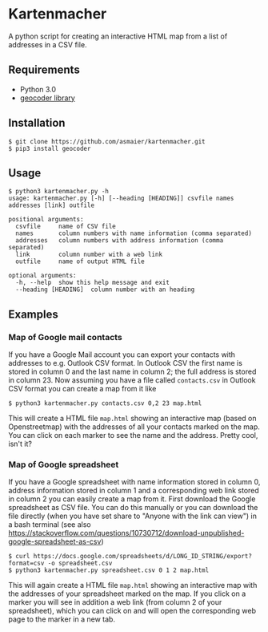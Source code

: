 Kartenmacher
============

A python script for creating an interactive HTML map from a list of addresses in a CSV file.

Requirements
------------

 - Python 3.0
 - [geocoder library](https://pypi.python.org/pypi/geocoder)

Installation
------------

    $ git clone https://github.com/asmaier/kartenmacher.git
    $ pip3 install geocoder

Usage
-----

    $ python3 kartenmacher.py -h
    usage: kartenmacher.py [-h] [--heading [HEADING]] csvfile names addresses [link] outfile

    positional arguments:
      csvfile     name of CSV file
      names       column numbers with name information (comma separated)
      addresses   column numbers with address information (comma separated)
      link        column number with a web link
      outfile     name of output HTML file

    optional arguments:
      -h, --help  show this help message and exit
      --heading [HEADING]  column number with an heading


Examples
--------

### Map of Google mail contacts

If you have a Google Mail account you can export your contacts with addresses to e.g. Outlook CSV format.
In Outlook CSV the first name is stored in column 0 and the last name in column 2; the full address is stored
in column 23. Now assuming you have a file called `contacts.csv` in Outlook CSV format you can create a map from it like

	$ python3 kartenmacher.py contacts.csv 0,2 23 map.html

This will create a HTML file `map.html` showing an interactive map (based on Openstreetmap) with the addresses of all
your contacts marked on the map. You can click on each marker to see the name and the address. Pretty cool, isn't it?

### Map of Google spreadsheet

If you have a Google spreadsheet with name information stored in column 0, address information stored in column 1 and a corresponding 
web link stored in column 2 you can easily create a map from it. First download the Google spreadsheet as CSV file. You can do this 
manually or you can download the file directly (when you have set share to "Anyone with the link can view") in a bash terminal
(see also https://stackoverflow.com/questions/10730712/download-unpublished-google-spreadsheet-as-csv)

    $ curl https://docs.google.com/spreadsheets/d/LONG_ID_STRING/export?format=csv -o spreadsheet.csv
    $ python3 kartenmacher.py spreadsheet.csv 0 1 2 map.html

This will again create a HTML file `map.html` showing an interactive map with the addresses of your spreadsheet marked on the map.
If you click on a marker you will see in addition a web link (from column 2 of your spreadsheet), which you can click on and will
open the corresponding web page to the marker in a new tab.


